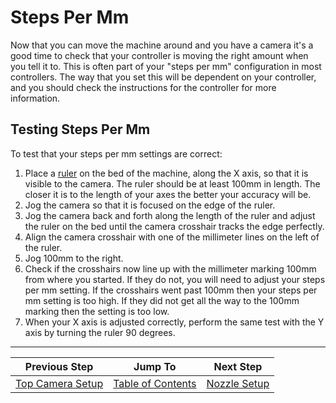 # Steps Per Mm

Now that you can move the machine around and you have a camera it's a good time to check that your controller is moving the right amount when you tell it to. This is often part of your "steps per mm" configuration in most controllers. The way that you set this will be dependent on your controller, and you should check the instructions for the controller for more information.

## Testing Steps Per Mm

To test that your steps per mm settings are correct:

1. Place a [ruler](http://amzn.to/2642K3R) on the bed of the machine, along the X axis, so that it is visible to the camera. The ruler should be at least 100mm in length. The closer it is to the length of your axes the better your accuracy will be.
2. Jog the camera so that it is focused on the edge of the ruler.
3. Jog the camera back and forth along the length of the ruler and adjust the ruler on the bed until the camera crosshair tracks the edge perfectly.
4. Align the camera crosshair with one of the millimeter lines on the left of the ruler.
5. Jog 100mm to the right.
6. Check if the crosshairs now line up with the millimeter marking 100mm from where you started. If they do not, you will need to adjust your steps per mm setting. If the crosshairs went past 100mm then your steps per mm setting is too high. If they did not get all the way to the 100mm marking then the setting is too low.
7. When your X axis is adjusted correctly, perform the same test with the Y axis by turning the ruler 90 degrees.

***

| Previous Step                 | Jump To                 | Next Step                                   |
| ----------------------------- | ----------------------- | ------------------------------------------- |
| [Top Camera Setup](https://github.com/openpnp/openpnp/wiki/Setup-and-Calibration%3A-Top-Camera-Setup) | [Table of Contents](https://github.com/openpnp/openpnp/wiki/Setup-and-Calibration) | [Nozzle Setup](https://github.com/openpnp/openpnp/wiki/Setup-and-Calibration%3A-Nozzle-Setup) |